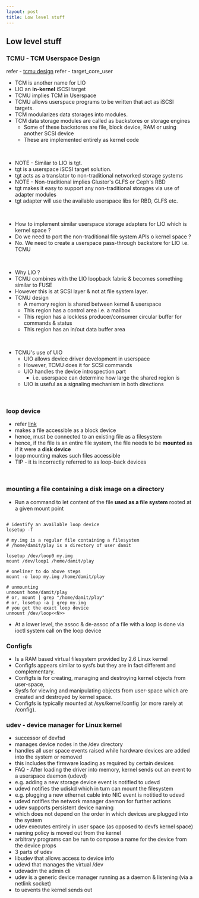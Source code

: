 ```yaml
---
layout: post
title: Low level stuff
---
```


## Low level stuff

### TCMU - TCM Userspace Design

refer - [tcmu design](https://www.kernel.org/doc/Documentation/target/tcmu-design.txt)
refer - target_core_user

- TCM is another name for LIO
- LIO an **in-kernel** iSCSI target
- TCMU implies TCM in Userspace
- TCMU allows userspace programs to be written that act as iSCSI targets.
- TCM modularizes data storages into modules.
- TCM data storage modules are called as backstores or storage engines
  - Some of these backstores are file, block device, RAM or using another SCSI device
  - These are implemented entirely as kernel code

<br />

- NOTE - Similar to LIO is tgt.
- tgt is a userspace iSCSI target solution.
- tgt acts as a translator to non-traditional networked storage systems
- NOTE - Non-traditional implies Gluster's GLFS or Ceph's RBD
- tgt makes it easy to support any non-traditional storages via use of adapter modules
- tgt adapter will use the available userspace libs for RBD, GLFS etc.

<br />

- How to implement similar userspace storage adapters for LIO which is kernel space ?
- Do we need to port the non-traditional file system APIs o kernel space ?
- No. We need to create a userspace pass-through backstore for LIO i.e. TCMU

<br />

- Why LIO ?
- TCMU combines with the LIO loopback fabric & becomes something similar to FUSE
- However this is at SCSI layer & not at file system layer.
- TCMU design
  - A memory region is shared between kernel & userspace
  - This region has a control area i.e. a mailbox
  - This region has a lockless producer/consumer circular buffer for commands & status
  - This region has an in/out data buffer area

<br />

- TCMU's use of UIO
  - UIO allows device driver development in userspace
  - However, TCMU does it for SCSI commands
  - UIO handles the device introspection part
    - i.e. userspace can determine how large the shared region is
  - UIO is useful as a signaling mechanism in both directions
 
<br />

### loop device

- refer [link](https://en.wikipedia.org/wiki/Loop_device)
- makes a file accessible as a block device
- hence, must be connected to an existing file as a filesystem
- hence, if the file is an entire file system, the file needs to be **mounted** as if it were a **disk device**
 - loop mounting makes such files accessible
- TIP - it is incorrectly referred to as loop-back devices

<br />

### mounting a file containing a disk image on a directory

- Run a command to let content of the file **used as a file system** rooted at a given mount point

```shell

# identify an available loop device
losetup -f

# my.img is a regular file containing a filesystem
# /home/damit/play is a directory of user damit

losetup /dev/loop0 my.img
mount /dev/loop1 /home/damit/play

# oneliner to do above steps
mount -o loop my.img /home/damit/play

# unmounting
unmount home/damit/play
# or, mount | grep "/home/damit/play"
# or, losetup -a | grep my.img
# you get the exact loop device
unmount /dev/loop<<N>>

```

- At a lower level, the assoc & de-assoc of a file with a loop is done via ioctl system call on the loop device

### Configfs

- Is a RAM based virtual filesystem provided by 2.6 Linux kernel
- Configfs appears similar to sysfs but they are in fact different and complementary. 
- Configfs is for creating, managing and destroying kernel objects from user-space, 
- Sysfs for viewing and manipulating objects from user-space which are created and destroyed by kernel space.
- Configfs is typically mounted at /sys/kernel/config (or more rarely at /config).

### udev - device manager for Linux kernel

- successor of devfsd
- manages device nodes in the /dev directory
- handles all user space events raised while hardware devices are added into the system or removed
 - this includes the firmware loading as required by certain devices
- FAQ - After loading the driver into memory, kernel sends out an event to a userspace daemon (udevd)
 - e.g. adding a new storage device event is notified to udevd
 - udevd notifies the udiskd which in turn can mount the filesystem
 - e.g. plugging a new ethernet cable into NIC event is notitied to udevd
 - udevd notifies the network manager daemon for further actions
- udev supports persistent device naming 
 - which does not depend on the order in which devices are plugged into the system
- udev executes entirely in user space (as opposed to devfs kernel space)
 - naming policy is moved out from the kernel
 - arbitrary programs can be run to compose a name for the device from the device props
- 3 parts of udev
 - libudev that allows access to device info
 - udevd that manages the virtual /dev
 - udevadm the admin cli
- udev is a generic device manager running as a daemon & listening (via a netlink socket)
 - to uevents the kernel sends out
